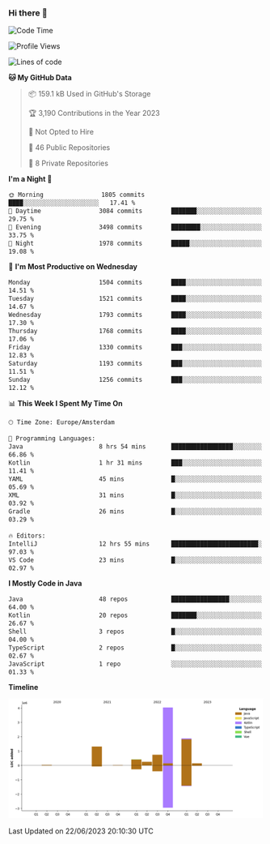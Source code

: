 ### Hi there 👋


<!--START_SECTION:waka-->
![Code Time](http://img.shields.io/badge/Code%20Time-3%2C261%20hrs%2036%20mins-blue)

![Profile Views](http://img.shields.io/badge/Profile%20Views-133-blue)

![Lines of code](https://img.shields.io/badge/From%20Hello%20World%20I%27ve%20Written-8.8%20million%20lines%20of%20code-blue)

**🐱 My GitHub Data** 

> 📦 159.1 kB Used in GitHub's Storage 
 > 
> 🏆 3,190 Contributions in the Year 2023
 > 
> 🚫 Not Opted to Hire
 > 
> 📜 46 Public Repositories 
 > 
> 🔑 8 Private Repositories 
 > 
**I'm a Night 🦉** 

```text
🌞 Morning                1805 commits        ████░░░░░░░░░░░░░░░░░░░░░   17.41 % 
🌆 Daytime                3084 commits        ███████░░░░░░░░░░░░░░░░░░   29.75 % 
🌃 Evening                3498 commits        ████████░░░░░░░░░░░░░░░░░   33.75 % 
🌙 Night                  1978 commits        █████░░░░░░░░░░░░░░░░░░░░   19.08 % 
```
📅 **I'm Most Productive on Wednesday** 

```text
Monday                   1504 commits        ████░░░░░░░░░░░░░░░░░░░░░   14.51 % 
Tuesday                  1521 commits        ████░░░░░░░░░░░░░░░░░░░░░   14.67 % 
Wednesday                1793 commits        ████░░░░░░░░░░░░░░░░░░░░░   17.30 % 
Thursday                 1768 commits        ████░░░░░░░░░░░░░░░░░░░░░   17.06 % 
Friday                   1330 commits        ███░░░░░░░░░░░░░░░░░░░░░░   12.83 % 
Saturday                 1193 commits        ███░░░░░░░░░░░░░░░░░░░░░░   11.51 % 
Sunday                   1256 commits        ███░░░░░░░░░░░░░░░░░░░░░░   12.12 % 
```


📊 **This Week I Spent My Time On** 

```text
🕑︎ Time Zone: Europe/Amsterdam

💬 Programming Languages: 
Java                     8 hrs 54 mins       █████████████████░░░░░░░░   66.86 % 
Kotlin                   1 hr 31 mins        ███░░░░░░░░░░░░░░░░░░░░░░   11.41 % 
YAML                     45 mins             █░░░░░░░░░░░░░░░░░░░░░░░░   05.69 % 
XML                      31 mins             █░░░░░░░░░░░░░░░░░░░░░░░░   03.92 % 
Gradle                   26 mins             █░░░░░░░░░░░░░░░░░░░░░░░░   03.29 % 

🔥 Editors: 
IntelliJ                 12 hrs 55 mins      ████████████████████████░   97.03 % 
VS Code                  23 mins             █░░░░░░░░░░░░░░░░░░░░░░░░   02.97 % 
```

**I Mostly Code in Java** 

```text
Java                     48 repos            ████████████████░░░░░░░░░   64.00 % 
Kotlin                   20 repos            ███████░░░░░░░░░░░░░░░░░░   26.67 % 
Shell                    3 repos             █░░░░░░░░░░░░░░░░░░░░░░░░   04.00 % 
TypeScript               2 repos             █░░░░░░░░░░░░░░░░░░░░░░░░   02.67 % 
JavaScript               1 repo              ░░░░░░░░░░░░░░░░░░░░░░░░░   01.33 % 
```



**Timeline**

![Lines of Code chart](https://raw.githubusercontent.com/powercasgamer/powercasgamer/master/assets/bar_graph.png)


 Last Updated on 22/06/2023 20:10:30 UTC
<!--END_SECTION:waka-->
